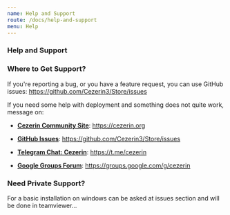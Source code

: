 ```yaml
---
name: Help and Support
route: /docs/help-and-support
menu: Help
---
```


### Help and Support

### Where to Get Support?

If you're reporting a bug, or you have a feature request, you can use GitHub
issues: https://github.com/Cezerin3/Store/issues

If you need some help with deployment and something does not quite work, message
on:

- [**Cezerin Community Site**](https://cezerin.org): https://cezerin.org

- [**GitHub Issues**](https://github.com/Cezerin3/Store/issues):
  https://github.com/Cezerin3/Store/issues

- [**Telegram Chat: Cezerin**](https://t.me/cezerin): https://t.me/cezerin

- [**Google Groups Forum**](https://groups.google.com/g/cezerin):
  https://groups.google.com/g/cezerin

### Need Private Support?

For a basic installation on windows can be asked at issues section and will be
done in teamviewer...

